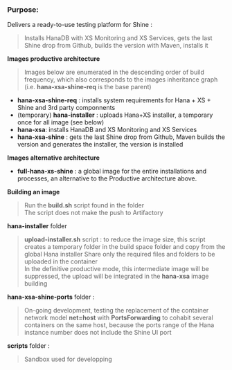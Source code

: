 ### Purpose:
Delivers a ready-to-use testing platform for Shine :  
> Installs HanaDB with XS Monitoring and XS Services, gets the last Shine drop from Github, builds the version with Maven, installs it

**Images productive architecture**  
> Images below are enumerated in the descending order of build frequency, which also  corresponds to the images inheritance graph (i.e. **hana-xsa-shine-req** is the base parent)  

- **hana-xsa-shine-req** : installs system requirements for Hana + XS + Shine and 3rd party componnents
- (temporary) **hana-installer** : uploads Hana+XS installer, a temporary once for all image (see below)
- **hana-xsa**: installs HanaDB and XS Monitoring and XS Services
- **hana-xsa-shine** : gets the last Shine drop from Github, Maven builds the version and generates the installer, the version is installed

**Images alternative architecture**  
- **full-hana-xs-shine** : a global image for the entire installations and processes, an alternative to the Productive architecture above.

**Building an image**  
> Run the **build.sh** script found in the folder  
The script does not make the push to Artifactory

**hana-installer** folder  
> **upload-installer.sh** script : to reduce the image size, this script creates a temporary folder in the build space folder and copy from the global Hana installer Share only the required files and folders to be uploaded in the container  
> In the definitive productive mode, this intermediate image will be suppressed, the upload will be integrated in the **hana-xsa** image building  

**hana-xsa-shine-ports** folder :  
> On-going development, testing the replacement of the container network model **net=host** with **PortsForwarding** to cohabit several containers on the same host, because the ports range of the Hana instance number does not include the Shine UI port  

**scripts** folder :  
> Sandbox used  for developping  
